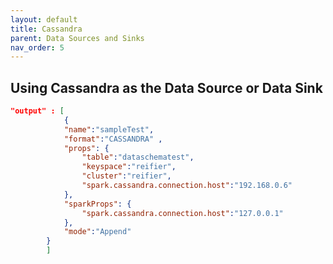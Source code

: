 ```yaml
---
layout: default
title: Cassandra
parent: Data Sources and Sinks
nav_order: 5
---
```

## Using Cassandra as the Data Source or Data Sink
```json
"output" : [
			{
			"name":"sampleTest", 
			"format":"CASSANDRA" ,
			"props": {
				"table":"dataschematest",
				"keyspace":"reifier",
				"cluster":"reifier",
				"spark.cassandra.connection.host":"192.168.0.6"
			},
			"sparkProps": {
				"spark.cassandra.connection.host":"127.0.0.1"
			},
			"mode":"Append"
		}
		]
```